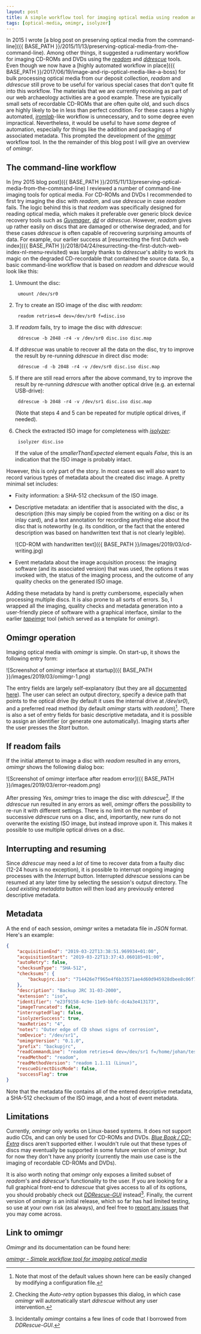 ```yaml
---
layout: post
title: A simple workflow tool for imaging optical media using readom and ddrescue
tags: [optical-media, omimgr, isolyzer]
---
```


In 2015 I wrote [a blog post on preserving optical media from the command-line]({{ BASE_PATH }}/2015/11/13/preserving-optical-media-from-the-command-line). Among other things, it suggested a rudimentary workflow for imaging CD-ROMs and DVDs using the [*readom*](http://linux.die.net/man/1/readom) and [*ddrescue*](http://linux.die.net/man/1/ddrescue) tools. Even though we now have a [highly automated workflow in place]({{ BASE_PATH }}/2017/06/19/image-and-rip-optical-media-like-a-boss) for bulk processing optical media from our deposit collection, *readom* and *ddrescue* still prove to be useful for various special cases that don't quite fit into this workflow. The materials that we are currently receiving as part of our web archaeology activities are a good example. These are typically small sets of recordable CD-ROMs that are often quite old, and such discs are highly likely to be in less than perfect condition. For these cases a highly automated, [*iromlab*](https://github.com/KBNLresearch/iromlab)-like workflow is unnecessary, and to some degree even impractical. Nevertheless, it would be useful to have *some* degree of automation, especially for things like the addition and packaging of associated metadata. This prompted the development of the [*omimgr*](https://github.com/KBNLresearch/omimgr) workflow tool. In the the remainder of this blog post I will give an overview of *omimgr*.

<!-- more -->

## The command-line workflow

In [my 2015 blog post]({{ BASE_PATH }}/2015/11/13/preserving-optical-media-from-the-command-line) I reviewed a number of command-line imaging tools for optical media. For CD-ROMs and DVDs I recommended to first try imaging the disc with *readom*, and use *ddrescue* in case *readom* fails. The logic behind this is that *readom* was specifically designed for reading optical media, which makes it preferable over generic block device recovery tools such as [*Guymager*](https://guymager.sourceforge.io/), [*dd*](http://linux.die.net/man/1/dd) or *ddrescue*. However, *readom* gives up rather easily on discs that are damaged or otherwise degraded, and for these cases *ddrescue* is often capable of recovering surprising amounts of data. For example, our earlier success at [resurrecting the first Dutch web index]({{ BASE_PATH }}/2018/04/24/resurrecting-the-first-dutch-web-index-nl-menu-revisited) was largely thanks to *ddrescue*'s ability to work its magic on the degraded CD-recordable that contained the source data. So, a basic command-line workflow that is based on *readom* and *ddrescue* would look like this:

1. Unmount the disc:

        umount /dev/sr0

2. Try to create an ISO image of the disc with *readom*:

        readom retries=4 dev=/dev/sr0 f=disc.iso

3. If *readom* fails, try to image the disc with *ddrescue*:

        ddrescue -b 2048 -r4 -v /dev/sr0 disc.iso disc.map

4. If *ddrescue* was unable to recover all the data on the disc, try to improve the result by re-running *ddrescue* in direct disc mode:

        ddrescue -d -b 2048 -r4 -v /dev/sr0 disc.iso disc.map

5. If there are still read errors after the above command, try to improve the result by re-running *ddrescue* with another optical drive (e.g. an external USB-drive):

        ddrescue -b 2048 -r4 -v /dev/sr1 disc.iso disc.map

    (Note that steps 4 and 5 can be repeated for mutiple optical drives, if needed).

6. Check the extracted ISO image for completeness with [*isolyzer*](https://github.com/KBNLresearch/isolyzer):

        isolyzer disc.iso

    If the value of the *smallerThanExpected* element equals *False*, this is an indication that the ISO image is probably intact.

However, this is only part of the story. In most cases we will also want to record various types of metadata about the created disc image. A pretty minimal set includes:

- Fixity information: a SHA-512 checksum of the ISO image.

- Descriptive metadata: an identifier that is associated with the disc, a description (this may simply be copied from the writing on a disc or its inlay card), and a text annotation for recording anything else about the disc that is noteworthy (e.g. its condition, or the fact that the entered description was based on handwritten text that is not clearly legible).

    ![CD-ROM with handwritten text]({{ BASE_PATH }}/images/2019/03/cd-writing.jpg)

- Event metadata about the image acquisition process: the imaging software (and its associated version) that was used, the options it was invoked with, the status of the imaging process, and the outcome of any quality checks on the generated ISO image.

Adding these metadata by hand is pretty cumbersome, especially when processing multiple discs. It is also prone to all sorts of errors. So, I wrapped all the imaging, quality checks and metadata generation into a user-friendly piece of software with a graphical interface, similar to the earlier [*tapeimgr*](https://github.com/KBNLresearch/tapeimgr) tool (which served as a template for *omimgr*).

## Omimgr operation

Imaging optical media with *omimgr* is simple. On start-up, it shows the following entry form:

![Screenshot of omimgr interface at startup]({{ BASE_PATH }}/images/2019/03/omimgr-1.png)

The entry fields are largely self-explanatory (but they are all [documented here](https://github.com/KBNLresearch/omimgr)). The user can select an output directory, specify a device path that points to the optical drive (by default it uses the internal drive at */dev/sr0*), and a preferred read method (by default *omimgr* starts with *readom*)[^3]. There is also a set of entry fields for basic descriptive metadata, and it is possible to assign an identifier (or generate one automatically). Imaging starts after the user presses the *Start* button.

## If readom fails

If the initial attempt to image a disc with *readom* resulted in any errors, *omimgr* shows the following dialog box:

![Screenshot of omimgr interface after readom error]({{ BASE_PATH }}/images/2019/03/error-readom.png)

After pressing *Yes*, *omimgr* tries to image the disc with *ddrescue*[^1]. If the *ddrescue* run resulted in any errors as well, *omimgr* offers the possibility to re-run it with different settings. There is no limit on the number of successive *ddrescue* runs on a disc, and, importantly, new runs do not overwrite the existing ISO image, but instead improve upon it. This makes it possible to use multiple optical drives on a disc.

## Interrupting and resuming

Since *ddrescue* may need a *lot* of time to recover data from a faulty disc (12-24 hours is no exception), it is possible to interrupt ongoing imaging processes with the *Interrupt* button. Interrupted *ddrescue* sessions can be resumed at any later time by selecting the session's output directory. The *Load existing metadata* button will then load any previously entered descriptive metadata.

## Metadata

A the end of each session, *omimgr* writes a metadata file in *JSON* format. Here's an example:  

```json
{
    "acquisitionEnd": "2019-03-22T13:38:51.969934+01:00",
    "acquisitionStart": "2019-03-22T13:37:43.060185+01:00",
    "autoRetry": false,
    "checksumType": "SHA-512",
    "checksums": {
        "backupjrc.iso": "714426e7f965e4f6b33571ae4d60d945928dbee8c06f74225a138eaaa4ea4b2b7442620227e94920a0bc7ac17a6c7096fb310746cfff2c04b5c3e778ae8998ce"
    },
    "description": "Backup JRC 31-03-2000",
    "extension": "iso",
    "identifier": "e23f9158-4c9e-11e9-bbfc-dc4a3e413173",
    "imageTruncated": false,
    "interruptedFlag": false,
    "isolyzerSuccess": true,
    "maxRetries": "4",
    "notes": "Outer edge of CD shows signs of corrosion",
    "omDevice": "/dev/sr1",
    "omimgrVersion": "0.1.0",
    "prefix": "backupjrc",
    "readCommandLine": "readom retries=4 dev=/dev/sr1 f=/home/johan/test/backupjrc.iso",
    "readMethod": "readom",
    "readMethodVersion": "readom 1.1.11 (Linux)",
    "rescueDirectDiscMode": false,
    "successFlag": true
}
```

Note that the metadata file contains all of the entered descriptive metadata, a SHA-512 checksum of the ISO image, and a host of event metadata.

## Limitations

Currently, *omimgr* only works on Linux-based systems. It does not support audio CDs, and can only be used for CD-ROMs and DVDs. [*Blue Book / CD-Extra*](https://en.wikipedia.org/wiki/Blue_Book_(CD_standard)) discs aren't supported either. I wouldn't rule out that these types of discs may eventually be supported in some future version of *omimgr*, but for now they don't have any priority (currently the main use case is the imaging of recordable CD-ROMs and DVDs).

It is also worth noting that *omimgr* only exposes a limited subset of *readom*'s and *ddrescue*'s functionality to the user. If you are looking for a full graphical front-end to *ddrescue* that gives access to all of its options, you should probably check out [*DDRescue-GUI*](https://launchpad.net/ddrescue-gui) instead[^2]. Finally, the current version of *omimgr* is an initial release, which so far has had limited testing, so use at your own risk (as always), and feel free to [report any issues](https://github.com/KBNLresearch/omimgr/issues) that you may come across.

## Link to omimgr

*Omimgr* and its documentation can be found here:

[*omimgr - Simple workflow tool for imaging optical media*](https://github.com/KBNLresearch/omimgr)


[^1]: Checking the *Auto-retry* option bypasses this dialog, in which case *omimgr* will automatically start *ddrescue* without any user intervention.

[^2]: Incidentally *omimgr* contains a few lines of code that I borrowed from *DDRescue-GUI*.

[^3]: Note that most of the default values shown here can be easily changed by modifying a configuration file.